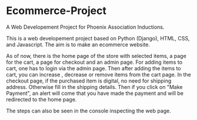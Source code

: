 # Ecommerce-Project
A Web Developement Project for Phoenix Association Inductions.

This is a web developement project based on Python (Django), HTML, CSS, and Javascript.
The aim is to make an ecommerce website.

As of now, there is the home page of the store with selected items, a page for the cart, a page for checkout and an admin page. 
For adding items to cart, one has to login via the admin page. 
Then after adding the items to cart, you can increase , decrease or remove items from the cart page.
In the checkout page, if the purchased item is digital, no need for shipping address. Otherwise fill in the shipping details.
Then if you click on "Make Payment", an alert will come that you have made the payment and will be redirected to the home page.

The steps can also be seen in the console inspecting the web page.
